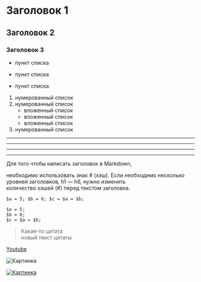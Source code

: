 # Заголовок 1
## Заголовок 2
### Заголовок 3

* пункт списка
- пункт списка
+ пункт списка

1. нумерованный список
2. нумерованный список
    * вложенный список
    - вложенный список
    + вложенный список
3. нумерованный список

***
***
---
___

Для того чтобы написать заголовок в Markdown, 

необходимо использовать знак # (хэш). Если необходимо несколько уровней заголовков, h1 — h6, нужно изменить  
количество хэшей (#) перед текстом заголовка.


`
$a = 5;
$b = 6;
$c = $a = $b;
`


```
$a = 5;
$b = 6;
$c = $a = $b;
```

>Какая-то цитата  
новый текст цитаты


[Youtube](https://youtube.com)


![Картинка](ссылка)


[![Картинка](ссылка)](https://youtube.com)